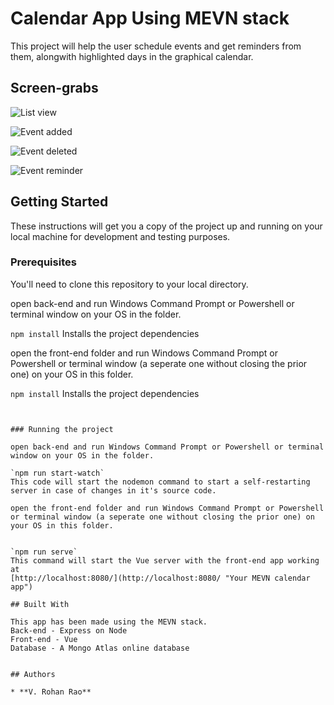 # Calendar App Using MEVN stack

This project will help the user schedule events and get reminders from them, alongwith highlighted days in the graphical calendar.


## Screen-grabs
![List view](https://raw.githubusercontent.com/v-rohan/calenadr-app/master/img/list.png)

![Event added](https://raw.githubusercontent.com/v-rohan/calenadr-app/master/img/added.png)

![Event deleted](https://raw.githubusercontent.com/v-rohan/calenadr-app/master/img/delete.png)

![Event reminder](https://raw.githubusercontent.com/v-rohan/calenadr-app/master/img/reminder.png)



## Getting Started

These instructions will get you a copy of the project up and running on your local machine for development and testing purposes.

### Prerequisites
You'll need to clone this repository to your local directory.

open back-end and run Windows Command Prompt or Powershell or terminal window on your OS in the folder.

`npm install` Installs the project dependencies


open the front-end folder and run Windows Command Prompt or Powershell or terminal window (a seperate one without closing the prior one) on your OS in this folder.

`npm install` 
Installs the project dependencies

```


### Running the project

open back-end and run Windows Command Prompt or Powershell or terminal window on your OS in the folder.

`npm run start-watch`
This code will start the nodemon command to start a self-restarting server in case of changes in it's source code.

open the front-end folder and run Windows Command Prompt or Powershell or terminal window (a seperate one without closing the prior one) on your OS in this folder.


`npm run serve` 
This command will start the Vue server with the front-end app working at 
[http://localhost:8080/](http://localhost:8080/ "Your MEVN calendar app")

## Built With

This app has been made using the MEVN stack.
Back-end - Express on Node
Front-end - Vue
Database - A Mongo Atlas online database


## Authors

* **V. Rohan Rao**



